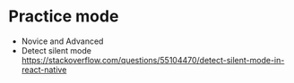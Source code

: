 # Practice mode

 * Novice and Advanced
 * Detect silent mode https://stackoverflow.com/questions/55104470/detect-silent-mode-in-react-native